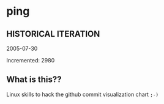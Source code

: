 # ping

## HISTORICAL ITERATION
2005-07-30

Incremented: 2980

## What is this?? 
Linux skills to hack the github commit visualization chart `;-)`
